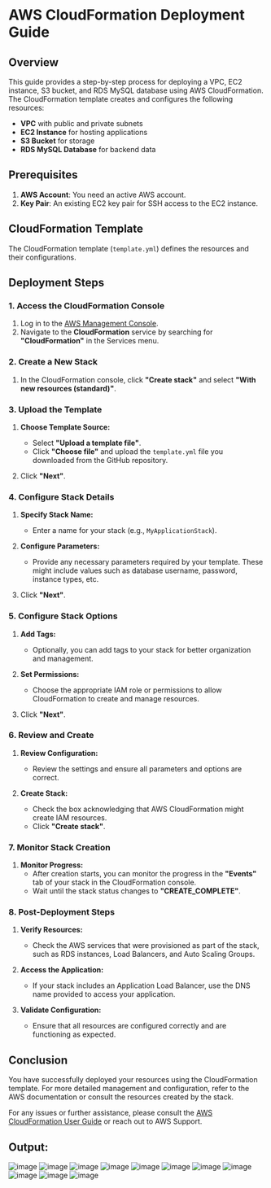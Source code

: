 # AWS CloudFormation Deployment Guide

## Overview

This guide provides a step-by-step process for deploying a VPC, EC2 instance, S3 bucket, and RDS MySQL database using AWS CloudFormation. The CloudFormation template creates and configures the following resources:

- **VPC** with public and private subnets
- **EC2 Instance** for hosting applications
- **S3 Bucket** for storage
- **RDS MySQL Database** for backend data

## Prerequisites

1. **AWS Account**: You need an active AWS account.
2. **Key Pair**: An existing EC2 key pair for SSH access to the EC2 instance.

## CloudFormation Template

The CloudFormation template (`template.yml`) defines the resources and their configurations.

## Deployment Steps

### 1. Access the CloudFormation Console

1. Log in to the [AWS Management Console](https://aws.amazon.com/console/).
2. Navigate to the **CloudFormation** service by searching for **"CloudFormation"** in the Services menu.

### 2. Create a New Stack

1. In the CloudFormation console, click **"Create stack"** and select **"With new resources (standard)"**.

### 3. Upload the Template

1. **Choose Template Source:**
   - Select **"Upload a template file"**.
   - Click **"Choose file"** and upload the `template.yml` file you downloaded from the GitHub repository.

2. Click **"Next"**.

### 4. Configure Stack Details

1. **Specify Stack Name:**
   - Enter a name for your stack (e.g., `MyApplicationStack`).

2. **Configure Parameters:**
   - Provide any necessary parameters required by your template. These might include values such as database username, password, instance types, etc.

3. Click **"Next"**.

### 5. Configure Stack Options

1. **Add Tags:**
   - Optionally, you can add tags to your stack for better organization and management.

2. **Set Permissions:**
   - Choose the appropriate IAM role or permissions to allow CloudFormation to create and manage resources.

3. Click **"Next"**.

### 6. Review and Create

1. **Review Configuration:**
   - Review the settings and ensure all parameters and options are correct.

2. **Create Stack:**
   - Check the box acknowledging that AWS CloudFormation might create IAM resources.
   - Click **"Create stack"**.

### 7. Monitor Stack Creation

1. **Monitor Progress:**
   - After creation starts, you can monitor the progress in the **"Events"** tab of your stack in the CloudFormation console.
   - Wait until the stack status changes to **"CREATE_COMPLETE"**.

### 8. Post-Deployment Steps

1. **Verify Resources:**
   - Check the AWS services that were provisioned as part of the stack, such as RDS instances, Load Balancers, and Auto Scaling Groups.

2. **Access the Application:**
   - If your stack includes an Application Load Balancer, use the DNS name provided to access your application.

3. **Validate Configuration:**
   - Ensure that all resources are configured correctly and are functioning as expected.

## Conclusion

You have successfully deployed your resources using the CloudFormation template. For more detailed management and configuration, refer to the AWS documentation or consult the resources created by the stack.

For any issues or further assistance, please consult the [AWS CloudFormation User Guide](https://docs.aws.amazon.com/AWSCloudFormation/latest/UserGuide/Welcome.html) or reach out to AWS Support.

## Output:

![image](https://github.com/user-attachments/assets/21078cb3-ce67-43f9-adc9-7693022bdfb1)
![image](https://github.com/user-attachments/assets/271def1c-0027-4c13-bc2b-97ff7d55a2c2)
![image](https://github.com/user-attachments/assets/49d2fd99-38bc-4226-8746-4f62cd4dfb52)
![image](https://github.com/user-attachments/assets/456f935c-d988-4214-828a-795e3709452b)
![image](https://github.com/user-attachments/assets/53447a25-46e4-413f-9d15-2dd0e69301f4)
![image](https://github.com/user-attachments/assets/8015aa1e-5014-400d-a4e3-c72df321077d)
![image](https://github.com/user-attachments/assets/a6287b38-9c9e-46da-a9da-94b24fdd5e9e)
![image](https://github.com/user-attachments/assets/19a176f3-2a6e-40b5-8d21-27c4aea93be1)
![image](https://github.com/user-attachments/assets/c4d8b47a-aead-46d0-96a6-861785566aed)
![image](https://github.com/user-attachments/assets/0eb7960b-2e3b-420e-a20a-e0177cd6c43c)
![image](https://github.com/user-attachments/assets/b3960ab2-311b-47a6-aae3-37376f96d8b2)













